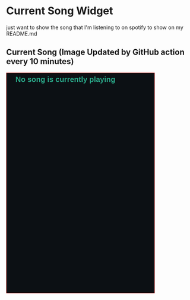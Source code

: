 # Current Song Widget
just want to show the song that I'm listening to on spotify to show on my README.md

## Current Song (Image Updated by GitHub action every 10 minutes)
![](songs-pictures/image621.png)

